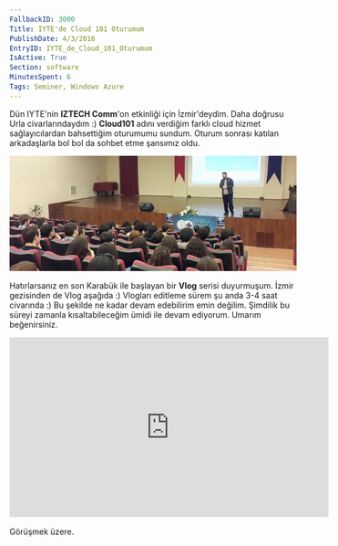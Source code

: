 ```yaml
---
FallbackID: 3000
Title: IYTE'de Cloud 101 Oturumum
PublishDate: 4/3/2016
EntryID: IYTE_de_Cloud_101_Oturumum
IsActive: True
Section: software
MinutesSpent: 6
Tags: Seminer, Windows Azure
---
```

Dün IYTE'nin **IZTECH Comm**'on etkinliği için İzmir'deydim. Daha doğrusu Urla civarlarındaydım :) **Cloud101** adını verdiğim farklı cloud hizmet sağlayıcılardan bahsettiğim oturumumu sundum. Oturum sonrası katılan arkadaşlarla bol bol da sohbet etme şansımız oldu. 

![](media/IYTE_de_Cloud_101_Oturumum/common.jpg)

Hatırlarsanız en son Karabük ile başlayan bir **Vlog** serisi duyurmuşum. İzmir gezisinden de Vlog aşağıda :) Vlogları editleme sürem şu anda 3-4 saat civarında :) Bu şekilde ne kadar devam edebilirim emin değilim. Şimdilik bu süreyi zamanla kısaltabileceğim ümidi ile devam ediyorum. Umarım beğenirsiniz.

<iframe width="560" height="315" src="https://www.youtube.com/embed/gn07wZctTpI" frameborder="0" allowfullscreen></iframe>

Görüşmek üzere.
